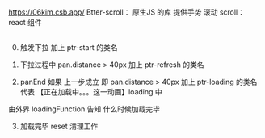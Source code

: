 ## 
https://06kim.csb.app/
  Btter-scroll： 原生JS 的库 提供手势 滚动
  scroll： react 组件

## 

0. 触发下拉
   加上 ptr-start 的类名

1. 下拉过程中
pan.distance > 40px
加上 ptr-refresh 的类名

2. panEnd
   如果 上一步成立 即 pan.distance > 40px
   加上 ptr-loading 的类名
   代表 【正在加载中。。。这一动画】loading 中

由外界 loadingFunction 告知 什么时候加载完毕

3. 加载完毕
   reset 清理工作